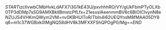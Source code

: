 $START$izcIlvwbCMbHvkLdAFX7i3G1kE43U/pxvhhhRO/VY/gUkFbmPTyOLXb0TP3dDMp7sSG9AMXBklIBmstcPfLfx+21esxslAeenmmBV6c6BiOIClvynN8eNZUJS4VHKmQWym2VM+nv0KBHUlToR/Tbln4i62UEQYnsM8fMAA05DY8q6+m1c37WGBxk0IMgNQ58dHV8k3MFXXFShQPOgP0/Mg==$END$